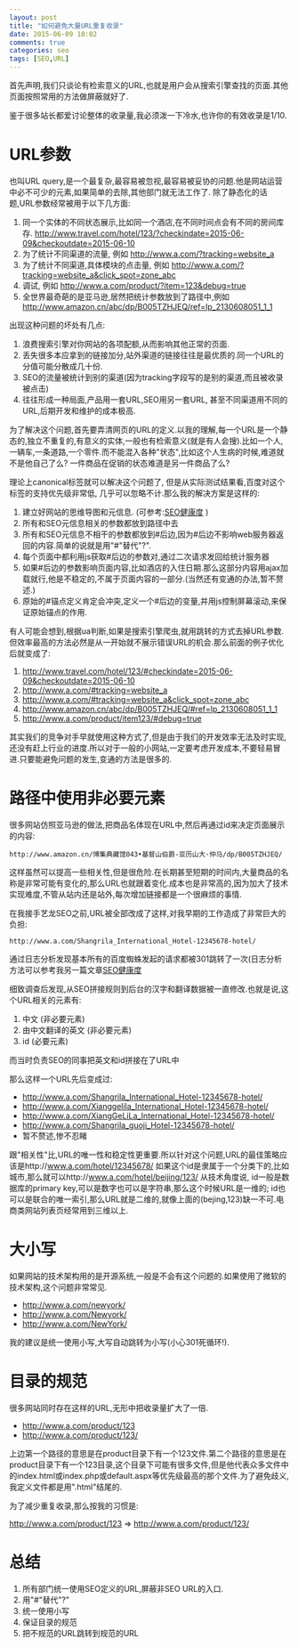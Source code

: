 ```yaml
---
layout: post
title: "如何避免大量URL重复收录"
date: 2015-06-09 10:02
comments: true
categories: seo
tags: [SEO,URL]
---
```


首先声明,我们只谈论有检索意义的URL,也就是用户会从搜索引擎查找的页面.其他页面按照常用的方法做屏蔽就好了.

鉴于很多站长都爱讨论整体的收录量,我必须泼一下冷水,也许你的有效收录是1/10.

URL参数
===========

也叫URL query,是一个最复杂,最容易被忽视,最容易被妥协的问题.他是网站运营中必不可少的元素,如果简单的去除,其他部门就无法工作了.
除了静态化的话题,URL参数经常被用于以下几方面:

1. 同一个实体的不同状态展示,比如同一个酒店,在不同时间点会有不同的房间库存. http://www.travel.com/hotel/123/?checkindate=2015-06-09&checkoutdate=2015-06-10
1. 为了统计不同渠道的流量, 例如 http://www.a.com/?tracking=website_a
1. 为了统计不同渠道,具体模块的点击量, 例如 http://www.a.com/?tracking=website_a&click_spot=zone_abc
1. 调试, 例如 http://www.a.com/product/?item=123&debug=true
1. 全世界最奇葩的是亚马逊,居然把统计参数放到了路径中,例如 http://www.amazon.cn/abc/dp/B005TZHJEQ/ref=lp_2130608051_1_1

出现这种问题的坏处有几点:

1. 浪费搜索引擎对你网站的各项配额,从而影响其他正常的页面.
1. 丢失很多本应拿到的链接加分,站外渠道的链接往往是最优质的.同一个URL的分值可能分散成几十份.
1. SEO的流量被统计到别的渠道(因为tracking字段写的是别的渠道,而且被收录被点击)
1. 往往形成一种局面,产品用一套URL,SEO用另一套URL, 甚至不同渠道用不同的URL,后期开发和维护的成本极高.

为了解决这个问题,首先要弄清网页的URL的定义.以我的理解,每一个URL是一个静态的,独立不重复的,有意义的实体,一般也有检索意义(就是有人会搜).比如一个人,一辆车,一条道路,一个零件.而不能混入各种"状态",比如这个人生病的时候,难道就不是他自己了么? 一件商品在促销的状态难道是另一件商品了么?

理论上canonical标签就可以解决这个问题了, 但是从实际测试结果看,百度对这个标签的支持优先级非常低, 几乎可以忽略不计.那么我的解决方案是这样的:

1. 建立好网站的思维导图和元信息. (可参考:[SEO健康度](/seo-specs/) )
1. 所有和SEO元信息相关的参数都放到路径中去
1. 所有和SEO元信息不相干的参数都放到#后边,因为#后边不影响web服务器返回的内容.简单的说就是用"#"替代"?".
1. 每个页面中都利用js获取#后边的参数对,通过二次请求发回给统计服务器
1. 如果#后边的参数影响页面内容,比如酒店的入住日期.那么这部分内容用ajax加载就行,他是不稳定的,不属于页面内容的一部分.(当然还有变通的办法,暂不赘述.)
1. 原始的#锚点定义肯定会冲突,定义一个#后边的变量,并用js控制屏幕滚动,来保证原始锚点的作用.

有人可能会想到,根据ua判断,如果是搜索引擎爬虫,就用跳转的方式去掉URL参数.但效率最高的方法必然是从一开始就不展示错误URL的机会.那么前面的例子优化后就变成了:

1. http://www.travel.com/hotel/123/#checkindate=2015-06-09&checkoutdate=2015-06-10
1. http://www.a.com/#tracking=website_a
1. http://www.a.com/#tracking=website_a&click_spot=zone_abc
1. http://www.amazon.cn/abc/dp/B005TZHJEQ/#ref=lp_2130608051_1_1
1. http://www.a.com/product/item123/#debug=true

其实我们的竞争对手早就使用这种方式了,但是由于我们的开发效率无法及时实现,还没有赶上行业的进度.所以对于一般的小网站,一定要考虑开发成本,不要轻易冒进.只要能避免问题的发生,变通的方法是很多的.

路径中使用非必要元素
===============

很多网站仿照亚马逊的做法,把商品名体现在URL中,然后再通过id来决定页面展示的内容:

```
http://www.amazon.cn/博集典藏馆043•基督山伯爵-亚历山大·仲马/dp/B005TZHJEQ/
```

这样虽然可以提高一些相关性,但是很危险.在长期甚至短期的时间内,大量商品的名称是非常可能有变化的,那么URL也就跟着变化.成本也是非常高的,因为加大了技术实现难度,不管从站内还是站外,每次增加链接都是一个很麻烦的事情.

在我接手艺龙SEO之前,URL被全部改成了这样,对我早期的工作造成了非常巨大的负担:

```
http://www.a.com/Shangrila_International_Hotel-12345678-hotel/
```

通过日志分析发现基本所有的百度蜘蛛发起的请求都被301跳转了一次(日志分析方法可以参考我另一篇文章[SEO健康度](/seo-specs/)

细致调查后发现,从SEO拼接规则到后台的汉字和翻译数据被一直修改.也就是说,这个URL相关的元素有:

1. 中文 (非必要元素)
1. 由中文翻译的英文 (非必要元素)
1. id (必要元素)

而当时负责SEO的同事把英文和id拼接在了URL中

那么这样一个URL先后变成过:

* http://www.a.com/Shangrila_International_Hotel-12345678-hotel/
* http://www.a.com/Xianggelila_International_Hotel-12345678-hotel/
* http://www.a.com/XiangGeLiLa_International_Hotel-12345678-hotel/
* http://www.a.com/Shangrila_guoji_Hotel-12345678-hotel/
* 暂不赘述,惨不忍睹

跟"相关性"比,URL的唯一性和稳定性更重要.所以针对这个问题,URL的最佳策略应该是http://www.a.com/hotel/12345678/
如果这个id是隶属于一个分类下的,比如城市,那么就可以http://www.a.com/hotel/beijing/123/
从技术角度说, id一般是数据库的primary key,可以是数字也可以是字符串,那么这个时候URL是一维的; id也可以是联合的唯一索引,那么URL就是二维的,就像上面的(bejing,123)缺一不可.电商类网站列表页经常用到三维以上.

大小写
============

如果网站的技术架构用的是开源系统,一般是不会有这个问题的.如果使用了微软的技术架构,这个问题非常常见.

* http://www.a.com/newyork/
* http://www.a.com/Newyork/
* http://www.a.com/NewYork/

我的建议是统一使用小写,大写自动跳转为小写(小心301死循环!).

目录的规范
===========

很多网站同时存在这样的URL,无形中把收录量扩大了一倍.

* http://www.a.com/product/123
* http://www.a.com/product/123/

上边第一个路径的意思是在product目录下有一个123文件.第二个路径的意思是在product目录下有一个123目录,这个目录下可能有很多文件,但是他代表众多文件中的index.html或index.php或default.aspx等优先级最高的那个文件.为了避免歧义,我定义文件都是用".html"结尾的.

为了减少重复收录,那么按我的习惯是:

http://www.a.com/product/123  => http://www.a.com/product/123/

总结
============

1. 所有部门统一使用SEO定义的URL,屏蔽非SEO URL的入口.
1. 用"#"替代"?"
1. 统一使用小写
1. 保证目录的规范
1. 把不规范的URL跳转到规范的URL
